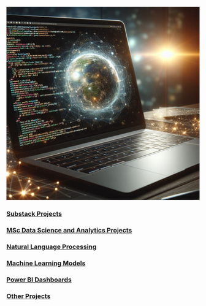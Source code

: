 ![](/images/AmendedLaptopImage.jpg)



### [Substack Projects](https://github.com/Auckland68/Data-Analysis)

### [MSc Data Science and Analytics Projects](https://github.com/Auckland68/MScDataScience)

### [Natural Language Processing](https://github.com/Auckland68/Natural-Language-Processing)

### [Machine Learning Models](https://github.com/Auckland68/ML-Models/blob/main/README.md)

### [Power BI Dashboards](https://github.com/Auckland68/PowerBIDashboards)

### [Other Projects](https://github.com/Auckland68/Other-Projects/blob/main/README.md)



